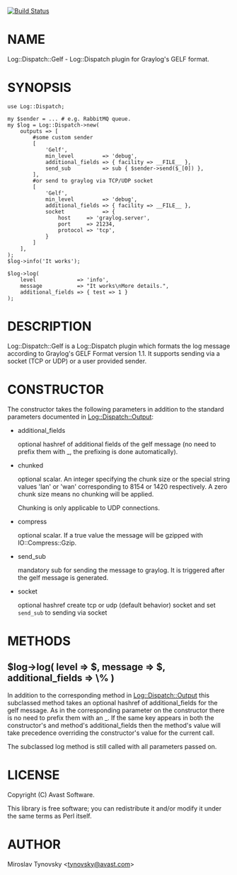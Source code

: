 [![Build Status](https://travis-ci.org/avast/log-dispatch-gelf.svg?branch=master)](https://travis-ci.org/avast/log-dispatch-gelf)
# NAME

Log::Dispatch::Gelf - Log::Dispatch plugin for Graylog's GELF format.

# SYNOPSIS

    use Log::Dispatch;

    my $sender = ... # e.g. RabbitMQ queue.
    my $log = Log::Dispatch->new(
        outputs => [ 
            #some custom sender
            [
                'Gelf',
                min_level         => 'debug',
                additional_fields => { facility => __FILE__ },
                send_sub          => sub { $sender->send($_[0]) },
            ],
            #or send to graylog via TCP/UDP socket
            [
                'Gelf',
                min_level         => 'debug',
                additional_fields => { facility => __FILE__ },
                socket            => {
                    host     => 'graylog.server',
                    port     => 21234,
                    protocol => 'tcp',
                }
            ]
        ],
    );
    $log->info('It works');

    $log->log(
        level             => 'info',
        message           => "It works\nMore details.",
        additional_fields => { test => 1 }
    );

# DESCRIPTION

Log::Dispatch::Gelf is a Log::Dispatch plugin which formats the log message
according to Graylog's GELF Format version 1.1. It supports sending via a
socket (TCP or UDP) or a user provided sender.

# CONSTRUCTOR

The constructor takes the following parameters in addition to the standard
parameters documented in [Log::Dispatch::Output](https://metacpan.org/pod/Log::Dispatch::Output):

- additional\_fields

    optional hashref of additional fields of the gelf message (no need to prefix
    them with \_, the prefixing is done automatically).

- chunked

    optional scalar. An integer specifying the chunk size or the special
    string values 'lan' or 'wan' corresponding to 8154 or 1420 respectively.
    A zero chunk size means no chunking will be applied.

    Chunking is only applicable to UDP connections.

- compress

    optional scalar. If a true value the message will be gzipped with
    IO::Compress::Gzip.

- send\_sub

    mandatory sub for sending the message to graylog. It is triggered after the
    gelf message is generated.

- socket

    optional hashref create tcp or udp (default behavior) socket and set
    `send_sub` to sending via socket

# METHODS

## $log->log( level => $, message => $, additional\_fields => \\% )

In addition to the corresponding method in [Log::Dispatch::Output](https://metacpan.org/pod/Log::Dispatch::Output) this
subclassed method takes an optional hashref of additional\_fields for the
gelf message. As in the corresponding parameter on the constructor there is
no need to prefix them with an \_. If the same key appears in both the
constructor's and method's additional\_fields then the method's value will
take precedence overriding the constructor's value for the current call.

The subclassed log method is still called with all parameters passed on.

# LICENSE

Copyright (C) Avast Software.

This library is free software; you can redistribute it and/or modify
it under the same terms as Perl itself.

# AUTHOR

Miroslav Tynovsky &lt;tynovsky@avast.com>
